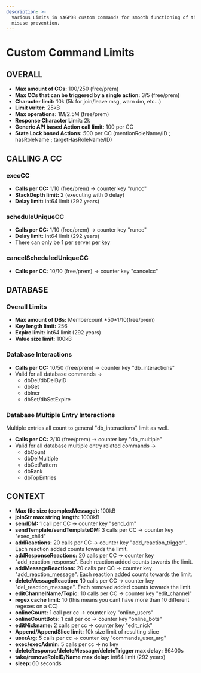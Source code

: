 ```yaml
---
description: >-
  Various Limits in YAGPDB custom commands for smooth functioning of the bot and
  misuse prevention.
---
```


# Custom Command Limits

## OVERALL

* **Max amount of CCs:** 100/250 (free/prem)
* **Max CCs that can be triggered by a single action:** 3/5 (free/prem)
* **Character limit:** 10k (5k for join/leave msg, warn dm, etc...)
* **Limit writer:** 25kB
* **Max operations:** 1M/2.5M (free/prem)
* **Response Character Limit:** 2k
* **Generic API based Action call limit:** 100 per CC
* **State Lock based Actions:** 500 per CC (mentionRoleName/ID ; hasRoleName ; targetHasRoleName/ID)

## CALLING A CC

### execCC

* **Calls per CC:** 1/10 (free/prem) -> counter key "runcc"
* **StackDepth limit:** 2 (executing with 0 delay)
* **Delay limit:** int64 limit (292 years)

### scheduleUniqueCC

* **Calls per CC:** 1/10 (free/prem) -> counter key "runcc"
* **Delay limit:** int64 limit (292 years)
* There can only be 1 per server per key

### cancelScheduledUniqueCC

* **Calls per CC:** 10/10 (free/prem) -> counter key "cancelcc"

## DATABASE

### Overall Limits

* **Max amount of DBs:** Membercount \*50\*1/10(free/prem)
* **Key length limit:** 256
* **Expire limit:** int64 limit (292 years)
* **Value size limit:** 100kB

### Database Interactions

* **Calls per CC:** 10/50 (free/prem) -> counter key "db\_interactions"
* Valid for all database commands ->
  * dbDel/dbDelByID
  * dbGet
  * dbIncr
  * dbSet/dbSetExpire

### Database Multiple Entry Interactions

Multiple entries all count to general "db\_interactions" limit as well.

* **Calls per CC:** 2/10 (free/prem) -> counter key "db\_multiple"
* Valid for all database multiple entry related commands ->
  * dbCount
  * dbDelMultiple
  * dbGetPattern
  * dbRank
  * dbTopEntries

## CONTEXT

* **Max file size (complexMessage):** 100kB
* **joinStr max string length:** 1000kB
* **sendDM:** 1 call per CC -> counter key "send\_dm"
* **sendTemplate/sendTemplateDM:** 3 calls per CC -> counter key "exec\_child"
* **addReactions:** 20 calls per CC -> counter key "add\_reaction\_trigger". Each reaction added counts towards the limit.
* **addResponseReactions:** 20 calls per CC -> counter key "add\_reaction\_response". Each reaction added counts towards the limit.
* **addMessageReactions:** 20 calls per CC -> counter key "add\_reaction\_message". Each reaction added counts towards the limit.
* **deleteMessageReaction: 1**0 calls per CC -> counter key "del\_reaction\_message". Each removed added counts towards the limit.
* **editChannelName/Topic:** 10 calls per CC -> counter key "edit\_channel"
* **regex cache limit:** 10 (this means you cant have more than 10 different regexes on a CC)
* **onlineCount:** 1 call per cc -> counter key "online\_users"
* **onlineCountBots:** 1 call per cc -> counter key "online\_bots"
* **editNickname:** 2 calls per cc -> counter key "edit\_nick"
* **Append/AppendSlice limit:** 10k size limit of resulting slice
* **userArg:** 5 calls per cc -> counter key "commands\_user\_arg"
* **exec/execAdmin:** 5 calls per cc -> no key
* **deleteResponse/deleteMessage/deleteTrigger max delay:** 86400s
* **take/removeRoleID/Name max delay:** int64 limit (292 years)
* **sleep:** 60 seconds

